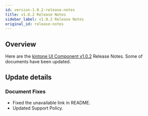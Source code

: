 ```yaml
---
id: version-1.0.2-release-notes
title: v1.0.2 Release Notes
sidebar_label: v1.0.2 Release Notes
original_id: release-notes
---
```


## Overview

Here are the [kintone UI Component v1.0.2](https://github.com/kintone-labs/kintone-ui-component/releases/tag/v1.0.2) Release Notes.
Some of documents have been updated.

## Update details
### Document Fixes
- Fixed the unavailable link in README.
- Updated Support Policy.
